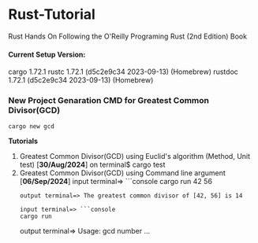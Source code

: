# Rust-Tutorial
Rust Hands On
Following the O'Reilly Programing Rust (2nd Edition) Book

#### Current Setup Version:
cargo 1.72.1
rustc 1.72.1 (d5c2e9c34 2023-09-13) (Homebrew)
rustdoc 1.72.1 (d5c2e9c34 2023-09-13) (Homebrew)

### New Project Genaration CMD for Greatest Common Divisor(GCD)
```console
cargo new gcd
```


**Tutorials**
1. Greatest Common Divisor(GCD) using Euclid's algorithm (Method, Unit test) [**30/Aug/2024**]
    on terminal$ cargo test
2. Greatest Common Divisor(GCD) using Command line argument [**06/Sep/2024**]
    input terminal=> ```console
    cargo run 42 56
    ```
    output terminal=> The greatest common divisor of [42, 56] is 14

    input terminal=> ```console
    cargo run
    ```
    output terminal=> Usage: gcd number ...

